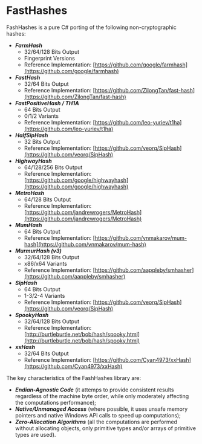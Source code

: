# FastHashes

FashHashes is a pure C# porting of the following non-cryptographic hashes:

 - *__FarmHash__*
   - 32/64/128 Bits Output
   - Fingerprint Versions
   - Reference Implementation: [https://github.com/google/farmhash](https://github.com/google/farmhash)
 - *__FastHash__*
   - 32/64 Bits Output
   - Reference Implementation: [https://github.com/ZilongTan/fast-hash](https://github.com/ZilongTan/fast-hash)
 - *__FastPositiveHash / TH1A__*
   - 64 Bits Output
   - 0/1/2 Variants
   - Reference Implementation: [https://github.com/leo-yuriev/t1ha](https://github.com/leo-yuriev/t1ha)
 - *__HalfSipHash__*
   - 32 Bits Output
   - Reference Implementation: [https://github.com/veorq/SipHash](https://github.com/veorq/SipHash)
 - *__HighwayHash__*
   - 64/128/256 Bits Output
   - Reference Implementation: [https://github.com/google/highwayhash](https://github.com/google/highwayhash)
 - *__MetroHash__*
   - 64/128 Bits Output
   - Reference Implementation: [https://github.com/jandrewrogers/MetroHash](https://github.com/jandrewrogers/MetroHash)
 - *__MumHash__*
   - 64 Bits Output
   - Reference Implementation: [https://github.com/vnmakarov/mum-hash](https://github.com/vnmakarov/mum-hash)
 - *__MurmurHash (v3)__*
   - 32/64/128 Bits Output
   - x86/x64 Variants
   - Reference Implementation: [https://github.com/aappleby/smhasher](https://github.com/aappleby/smhasher)
 - *__SipHash__*
   - 64 Bits Output
   - 1-3/2-4 Variants
   - Reference Implementation: [https://github.com/veorq/SipHash](https://github.com/veorq/SipHash)
 - *__SpookyHash__*
   - 32/64/128 Bits Output
   - Reference Implementation: [http://burtleburtle.net/bob/hash/spooky.html](http://burtleburtle.net/bob/hash/spooky.html)
 - *__xxHash__*
   - 32/64 Bits Output
   - Reference Implementation: [https://github.com/Cyan4973/xxHash](https://github.com/Cyan4973/xxHash)

The key characteristics of the FashHashes library are:
 - *__Endian-Agnostic Code__* (it attemps to provide consistent results regardless of the machine byte order, while only moderately affecting the computations performance);
 - *__Native/Unmanaged Access__* (where possible, it uses unsafe memory pointers and native Windows API calls to speed up computations);
 - *__Zero-Allocation Algorithms__* (all the computations are performed without allocating objects, only primitive types and/or arrays of primitive types are used).
